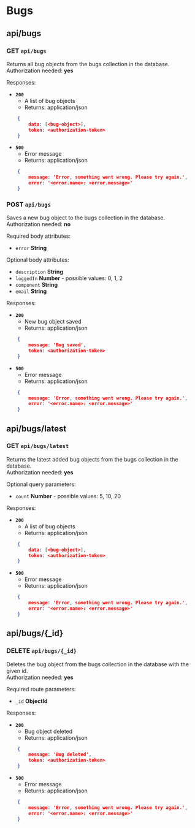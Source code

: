 # Bugs

## api/bugs

### GET `api/bugs`
Returns all bug objects from the bugs collection in the database.
<br>
Authorization needed: **yes**

Responses:
* **`200`**
  * A list of bug objects
  * Returns: application/json
```json
	{
		data: [<bug-object>],
		token: <authorization-token>
	}
```
* **`500`**
  * Error message
  * Returns: application/json
```json
	{
		message: 'Error, something went wrong. Please try again.',
		error: '<error.name>: <error.message>'
	}
```

### POST `api/bugs`
Saves a new bug object to the bugs collection in the database.
<br>
Authorization needed: **no**

Required body attributes:
* `error` **String**

Optional body attributes:
* `description` **String**
* `loggedIn` **Number** - possible values: 0, 1, 2
* `component` **String**
* `email` **String**

Responses:
* **`200`**
  * New bug object saved
  * Returns: application/json
```json
	{
		message: 'Bug saved',
		token: <authorization-token>
	}
```
* **`500`**
  * Error message
  * Returns: application/json
```json
	{
		message: 'Error, something went wrong. Please try again.',
		error: '<error.name>: <error.message>'
	}
```

## api/bugs/latest

### GET `api/bugs/latest`
Returns the latest added bug objects from the bugs collection in the database.
<br>
Authorization needed: **yes**

Optional query parameters:
* `count` **Number** - possible values: 5, 10, 20

Responses:
* **`200`**
  * A list of bug objects
  * Returns: application/json
```json
	{
		data: [<bug-object>],
		token: <authorization-token>
	}
```
* **`500`**
  * Error message
  * Returns: application/json
```json
	{
		message: 'Error, something went wrong. Please try again.',
		error: '<error.name>: <error.message>'
	}
```

## api/bugs/{_id}

### DELETE `api/bugs/{_id}`
Deletes the bug object from the bugs collection in the database with the given id.
<br>
Authorization needed: **yes**

Required route parameters:
* `_id` **ObjectId**

Responses:
* **`200`**
  * Bug object deleted
  * Returns: application/json
```json
	{
		message: 'Bug deleted',
		token: <authorization-token>
	}
```
* **`500`**
  * Error message
  * Returns: application/json
```json
	{
		message: 'Error, something went wrong. Please try again.',
		error: '<error.name>: <error.message>'
	}
```
